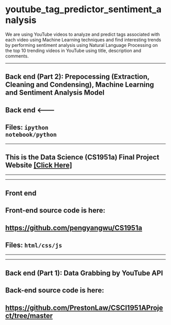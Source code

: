 # youtube_tag_predictor_sentiment_analysis

We are using YouTube videos to analyze and predict tags associated with each video using Machine Learning techniques and find interesting trends by performing sentiment analysis using Natural Language Processing on the top 10 trending videos in YouTube using title, description and comments.

---------------------------------------------------------
##        Back end (Part 2): Prepocessing (Extraction, Cleaning and Condensing), Machine Learning and Sentiment Analysis Model

##        Back end  <---
##    Files:  <code>ipython notebook/python</code>


---------------------------------------------------------
## This is the Data Science (CS1951a) Final Project Website [[Click Here]](https://pengyangwu.github.io/CS1951a/)
---------------------------------------------------------

---------------------------------------------------------
##        Front end  

## Front-end source code is here:

## https://github.com/pengyangwu/CS1951a

##    Files:  <code>html/css/js </code>
---------------------------------------------------------

---------------------------------------------------------
##        Back end (Part 1): Data Grabbing by YouTube API

## Back-end source code is here:

## https://github.com/PrestonLaw/CSCI1951AProject/tree/master
